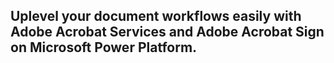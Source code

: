 <TitleBlock slots="heading" theme="lightest" className="ms-zigzag-cont-title"/>

## Uplevel your document workflows easily with Adobe Acrobat Services and Adobe Acrobat Sign on Microsoft Power Platform.

